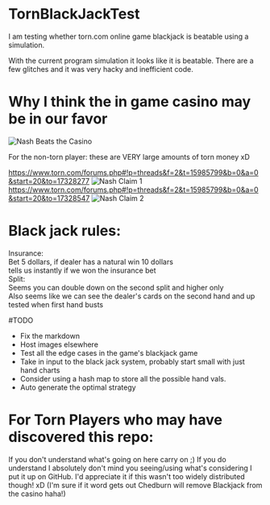 # TornBlackJackTest
I am testing whether torn.com online game blackjack is beatable using a simulation.

With the current program simulation it looks like it is beatable. There are a few glitches and it was very hacky and inefficient code. 


# Why I think the in game casino may be in our favor

![Nash Beats the Casino](https://github.com/WizardRubic/TornBlackJackTest/blob/master/nashWins.png "Nash Beats the Casino")

For the non-torn player: these are VERY large amounts of torn money xD

https://www.torn.com/forums.php#!p=threads&f=2&t=15985799&b=0&a=0&start=20&to=17328277
![Nash Claim 1](https://github.com/WizardRubic/TornBlackJackTest/blob/master/nashPost1.png "Nash Claim 1")
https://www.torn.com/forums.php#!p=threads&f=2&t=15985799&b=0&a=0&start=20&to=17328547
![Nash Claim 2](https://github.com/WizardRubic/TornBlackJackTest/blob/master/nashPost2.png "Nash Claim 2")


# Black jack rules:

Insurance:  
	Bet 5 dollars, if dealer has a natural win 10 dollars  
	tells us instantly if we won the insurance bet  
Split:  
	Seems you can double down on the second split and higher only  
	Also seems like we can see the dealer's cards on the second hand and up  
		tested when first hand busts  


#TODO
* Fix the markdown
* Host images elsewhere
* Test all the edge cases in the game's blackjack game
* Take in input to the black jack system, probably start small with just hand charts
* Consider using a hash map to store all the possible hand vals. 
* Auto generate the optimal strategy


# For Torn Players who may have discovered this repo:
If you don't understand what's going on here carry on ;) If you do understand I absolutely don't mind you seeing/using what's considering I put it up on GitHub. I'd appreciate it if this wasn't too widely distributed though! xD (I'm sure if it word gets out Chedburn will remove Blackjack from the casino haha!)